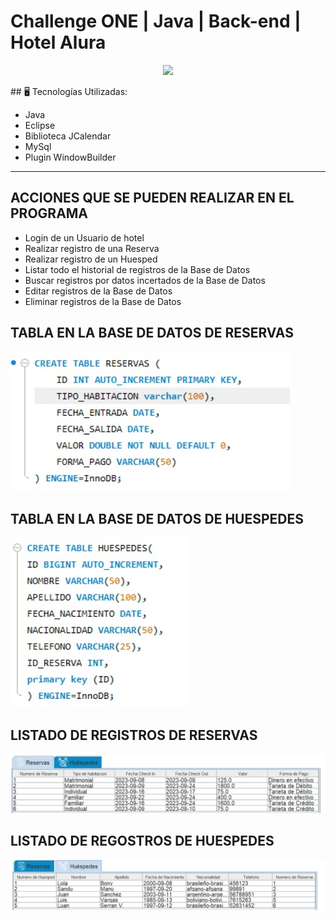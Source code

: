 # Challenge ONE | Java | Back-end | Hotel Alura

<p align="center" >
     <img width="300" heigth="300" src="https://user-images.githubusercontent.com/91544872/189419040-c093db78-c970-4960-8aca-ffcc11f7ffaf.png">
</p>
## 🖥️ Tecnologías Utilizadas:

- Java
- Eclipse
- Biblioteca JCalendar
- MySql
- Plugin WindowBuilder </br>

---
## ACCIONES QUE SE PUEDEN REALIZAR EN EL PROGRAMA
- Login de un Usuario de hotel
- Realizar registro de una Reserva
- Realizar registro de un Huesped
- Listar todo el historial de registros de la Base de Datos
- Buscar registros por datos incertados de la Base de Datos
- Editar registros de la Base de Datos
- Eliminar registros de la Base de Datos

## TABLA EN LA BASE DE DATOS DE RESERVAS
![tabla-reservas](imagenes-proyecto/mysql-reservas.jpeg)

## TABLA EN LA BASE DE DATOS DE HUESPEDES
![tabla-huespedes](imagenes-proyecto/mysql-huespedes.jpeg)

## LISTADO DE REGISTROS DE RESERVAS
![listado-huespedes](imagenes-proyecto/tabla-reservas.jpeg)

## LISTADO DE REGOSTROS DE HUESPEDES
![listado-reservas](imagenes-proyecto/tabla-huespedes.jpeg)
